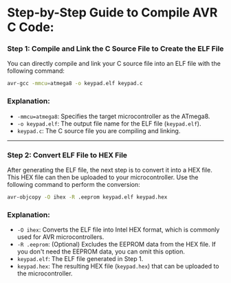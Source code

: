 # Step-by-Step Guide to Compile AVR C Code:

### Step 1: Compile and Link the C Source File to Create the ELF File

You can directly compile and link your C source file into an ELF file with the following command:

```bash
avr-gcc -mmcu=atmega8 -o keypad.elf keypad.c
```

### Explanation:
- `-mmcu=atmega8`: Specifies the target microcontroller as the ATmega8.
- `-o keypad.elf`: The output file name for the ELF file (`keypad.elf`).
- `keypad.c`: The C source file you are compiling and linking.

---

### Step 2: Convert ELF File to HEX File

After generating the ELF file, the next step is to convert it into a HEX file. This HEX file can then be uploaded to your microcontroller. Use the following command to perform the conversion:

```bash
avr-objcopy -O ihex -R .eeprom keypad.elf keypad.hex
```

### Explanation:
- `-O ihex`: Converts the ELF file into Intel HEX format, which is commonly used for AVR microcontrollers.
- `-R .eeprom`: (Optional) Excludes the EEPROM data from the HEX file. If you don't need the EEPROM data, you can omit this option.
- `keypad.elf`: The ELF file generated in Step 1.
- `keypad.hex`: The resulting HEX file (`keypad.hex`) that can be uploaded to the microcontroller.
